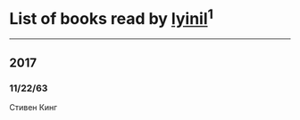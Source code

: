 # List of books read by [lyinil](http://vk.com/id3458212)<sup>1</sup>
---

## 2017

### 11/22/63
Стивен Кинг



